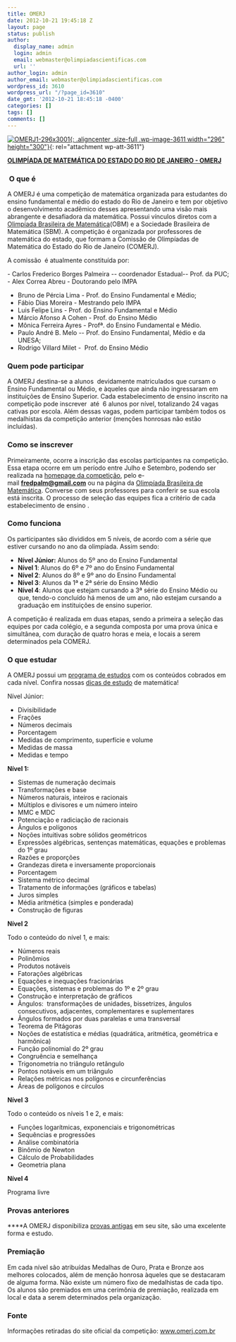 ```yaml
---
title: OMERJ
date: 2012-10-21 19:45:18 Z
layout: page
status: publish
author:
  display_name: admin
  login: admin
  email: webmaster@olimpiadascientificas.com
  url: ''
author_login: admin
author_email: webmaster@olimpiadascientificas.com
wordpress_id: 3610
wordpress_url: "/?page_id=3610"
date_gmt: '2012-10-21 18:45:18 -0400'
categories: []
tags: []
comments: []
---
```


[![](/wp-content/uploads/2012/10/OMERJ1-296x30011.jpg "OMERJ1-296x3001"){: .aligncenter .size-full .wp-image-3611 width="296" height="300"}](/estaduaisregionais/rj/omerj/omerj1-296x3001/){: rel="attachment wp-att-3611"}

[**OLIMPÍADA DE MATEMÁTICA DO ESTADO DO RIO DE JANEIRO - OMERJ**][1]

###   O que é

  
A OMERJ é uma competição de matemática organizada para estudantes do ensino fundamental e médio do estado do Rio de Janeiro e tem por objetivo o desenvolvimento acadêmico desses apresentando uma visão mais abrangente e desafiadora da matemática. Possui vínculos diretos com a [Olimpíada Brasileira de Matemática](/olimpiadas/olimpiadas-de-matematica/obm/ "OBM")(OBM) e a Sociedade Brasileira de Matemática (SBM). A competição é organizada por professores de matemática do estado, que formam a Comissão&nbsp;de Olimpíadas de Matemática do Estado do Rio de Janeiro (COMERJ).

 A comissão  é atualmente constituída por:

\- Carlos Frederico Borges Palmeira -- coordenador Estadual-- Prof. da PUC;  
 - Alex Correa Abreu - Doutorando pelo IMPA  
 - Bruno de Pércia Lima - Prof. do Ensino Fundamental e Médio;  
 - Fábio Dias Moreira - Mestrando pelo IMPA  
 - Luis Felipe Lins - Prof. do Ensino Fundamental e Médio  
 - Márcio Afonso A Cohen - Prof. do Ensino Médio  
 - Mônica Ferreira Ayres - Profª. do Ensino Fundamental e Médio.  
 - Paulo André B. Melo -- Prof. do Ensino Fundamental, Médio e da UNESA;  
 - Rodrigo Villard Milet -  Prof. do Ensino Médio

### **Quem pode participar**

  
A OMERJ destina-se a alunos &nbsp;devidamente matriculados que cursam o Ensino Fundamental ou Médio, e &agrave;queles que ainda não ingressaram em instituições de Ensino Superior. Cada estabelecimento de ensino inscrito na competição pode inscrever &nbsp;até &nbsp;6 alunos por nível, totalizando 24 vagas cativas por escola. Além dessas vagas, podem participar também todos os medalhistas da competição anterior (menções honrosas não estão incluídas).

 ### **Como se inscrever**

  
Primeiramente, ocorre a inscrição das escolas participantes na competição. Essa etapa ocorre em um período entre Julho e Setembro, podendo ser realizada na [homepage da competição][1], pelo e-mail&nbsp;**fredpalm@gmail.com**&nbsp;ou na página da [Olimpíada Brasileira de Matemática][2]. Converse com seus professores para conferir se sua escola está inscrita. O processo de seleção das equipes fica a critério de cada estabelecimento de ensino .

 ###  Como funciona

  
Os participantes são divididos em 5 níveis, de acordo com a série que estiver cursando no ano da olimpíada. Assim sendo:

 * **Nível Júnior:** Alunos do 5º ano do Ensino Fundamental
* **Nível 1**\: Alunos do 6º e 7º ano do Ensino Fundamental
* **Nível 2**\: Alunos do 8º e 9º ano do Ensino Fundamental
* **Nível 3**\: Alunos da 1ª e 2ª série do Ensino Médio
* **Nível 4**\: Alunos que estejam cursando a 3ª série do Ensino Médio ou que, tendo-o concluído há menos de um ano, não estejam cursando a graduação em instituições de ensino superior.
  

  
A competição é realizada em duas etapas, sendo a primeira a seleção das equipes por cada colégio, e a segunda composta por uma prova única e simultânea, com duração de quatro horas e meia, e locais a serem determinados pela COMERJ.

 ### **O que estudar**

  
A OMERJ possui um [programa de estudos][3]&nbsp;com os conteúdos cobrados em cada nível. Confira nossas [dicas de estudo](/estudo/matematica/ "dicas de estudo") de matemática!

 Nível Júnior:

* Divisibilidade
* Frações
* Números decimais
* Porcentagem
* Medidas de comprimento, superfície e volume
* Medidas de massa
* Medidas e tempo
  

  
**Nível 1:**

 * Sistemas de numeração decimais
* Transformações e base
* Números naturais, inteiros e racionais
* Múltiplos e divisores e um número inteiro
* MMC e MDC
* Potenciação e radiciação de racionais
* Ângulos e polígonos
* Noções intuitivas sobre sólidos geométricos
* Expressões algébricas, sentenças matemáticas, equações e problemas do 1º grau
* Razões e proporções
* Grandezas direta e inversamente proporcionais
* Porcentagem
* Sistema métrico decimal
* Tratamento de informações (gráficos e tabelas)
* Juros simples
* Média aritmética (simples e ponderada)
* Construção de figuras
  

  
**Nível 2**

 Todo o conteúdo do nível 1, e mais:

* Números reais
* Polinômios
* Produtos notáveis
* Fatorações algébricas
* Equações e inequações fracionárias
* Equações, sistemas e problemas do 1º e 2º grau
* Construção e interpretação de gráficos
* Ângulos:  transformações de unidades, bissetrizes, ângulos consecutivos, adjacentes, complementares e suplementares
* Ângulos formados por duas paralelas e uma transversal
* Teorema de Pitágoras
* Noções de estatística e médias (quadrática, aritmética, geométrica e harmônica)
* Função polinomial do 2º grau
* Congruência e semelhança
* Trigonometria no triângulo retângulo
* Pontos notáveis em um triângulo
* Relações métricas nos polígonos e circunferências
* Áreas de polígonos e círculos
  

  
**Nível**&nbsp;**3**

 Todo o conteúdo os níveis 1 e 2, e mais:

* Funções logarítmicas, exponenciais e trigonométricas
* Sequências e progressões
* Análise combinatória
* Binômio de Newton
* Cálculo de Probabilidades
* Geometria plana
  

  
**Nível 4**

 Programa livre

### **Provas anteriores**

  
****A OMERJ disponibiliza [provas antigas][4] em seu site, são uma excelente forma e estudo.

 ### **Premiação**

  
Em cada nível são&nbsp;atribuídas Medalhas de Ouro, Prata e Bronze aos melhores colocados, além de menção honrosa &agrave;queles que se destacaram de alguma forma. Não existe um número fixo de medalhistas de cada tipo. Os alunos são premiados em uma cerimônia de premiação,&nbsp;realizada em local e data a serem determinados pela organização.

 ### **Fonte**

  
Informações retiradas do site oficial da competição: www.omerj.com.br

  



[1]: http://www.omerj.com.br/ "OMERJ"
[2]: http://www.obm.org.br/ "OBM"
[3]: http://www.omerj.com.br/index.php?mod=mat&amp;id_materia=24 "programa de estudos"
[4]: http://www.omerj.com.br/index.php?mod=secoes&amp;id_secao=3 "provas antigas"
